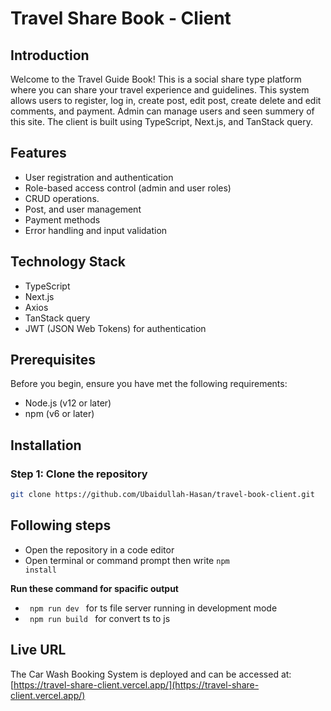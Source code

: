 # Travel Share Book - Client

## Introduction

Welcome to the Travel Guide Book! This is a social share type platform where you can share your travel experience and guidelines. This system allows users to register, log in, create post, edit post, create delete and edit comments, and payment. Admin can manage users and seen summery of this site. The client is built using TypeScript, Next.js, and TanStack query.

## Features

- User registration and authentication
- Role-based access control (admin and user roles)
- CRUD operations.
- Post, and user management
- Payment methods
- Error handling and input validation

## Technology Stack

- TypeScript
- Next.js
- Axios
- TanStack query
- JWT (JSON Web Tokens) for authentication

## Prerequisites

Before you begin, ensure you have met the following requirements:

- Node.js (v12 or later)
- npm (v6 or later)

## Installation

### Step 1: Clone the repository


```bash
git clone https://github.com/Ubaidullah-Hasan/travel-book-client.git
```

## Following steps
* Open the repository in a code editor
* Open terminal or command prompt then write <code>npm install</code>
  
<b> Run these command for spacific output </b>
  * <code> npm run dev </code> for ts file server running in development mode
  * <code> npm run build </code> for convert ts to js

## Live URL

The Car Wash Booking System is deployed and can be accessed at:
[https://travel-share-client.vercel.app/](https://travel-share-client.vercel.app/)